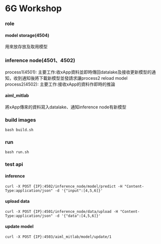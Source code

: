 # 6G Workshop


### role

#### model storage(4504)
用來放存放及取用模型

### inference node(4501、4502)
process1(4501): 主要工作:收xApp資料並即時傳回datalake及接收更新模型的通知，收到通知後將下載新模型並發請求讓process2 reload model
process2(4502): 主要工作:接收xApp的資料作即時的推論

#### aiml_mitlab
將xApp傳來的資料寫入datalake、通知inference node有新模型



### build images
```bash=
bash build.sh
```

### run
```bash=
bash run.sh
```


### test api

#### inference 

```bash=
curl -X POST {IP}:4502/inference_node/model/predict -H "Content-Type:application/json" -d '{"input":[4,5,6]}'
```

#### upload data 

```bash=
curl -X POST {IP}:4501/inference_node/data/upload -H "Content-Type:application/json" -d '{"data":[4,5,6]}'
```

#### update model

```bash=
curl -X POST {IP}:4503/aiml_mitlab/model/update/1
```